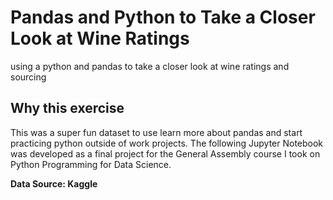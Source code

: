 # Pandas and Python to Take a Closer Look at Wine Ratings
using a python and pandas to take a closer look at wine ratings and sourcing 

## Why this exercise 

This was a super fun dataset to use learn more about pandas and start practicing python outside of work projects. The following Jupyter Notebook was developed as a final project for the General Assembly course I took on Python Programming for Data Science.

__Data Source: Kaggle__
